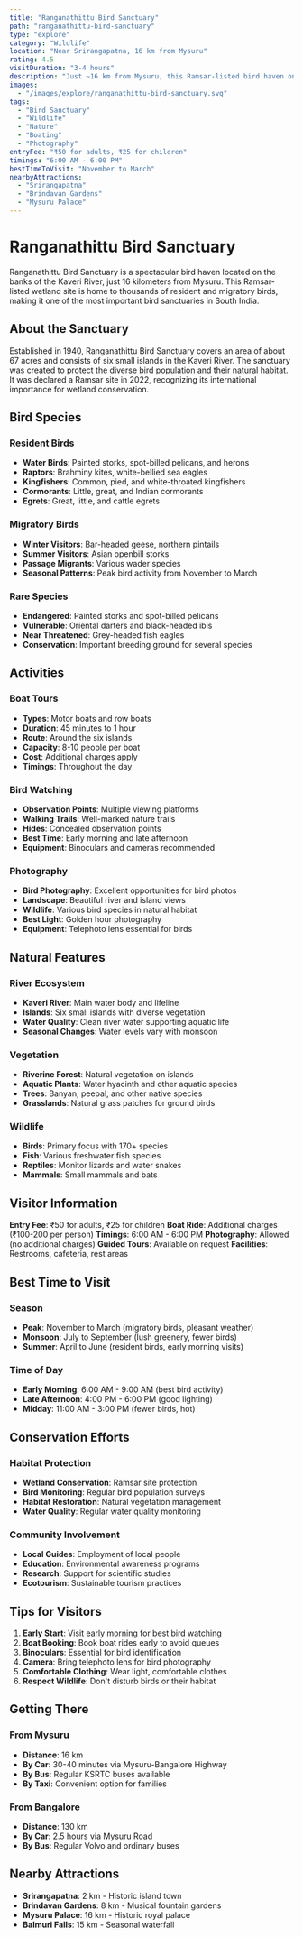 ```yaml
---
title: "Ranganathittu Bird Sanctuary"
path: "ranganathittu-bird-sanctuary"
type: "explore"
category: "Wildlife"
location: "Near Srirangapatna, 16 km from Mysuru"
rating: 4.5
visitDuration: "3-4 hours"
description: "Just ~16 km from Mysuru, this Ramsar-listed bird haven on Kaveri's islets draws thousands for boat tours and birdwatching. A paradise for nature lovers and photographers."
images:
  - "/images/explore/ranganathittu-bird-sanctuary.svg"
tags:
  - "Bird Sanctuary"
  - "Wildlife"
  - "Nature"
  - "Boating"
  - "Photography"
entryFee: "₹50 for adults, ₹25 for children"
timings: "6:00 AM - 6:00 PM"
bestTimeToVisit: "November to March"
nearbyAttractions:
  - "Srirangapatna"
  - "Brindavan Gardens"
  - "Mysuru Palace"
---
```


# Ranganathittu Bird Sanctuary

Ranganathittu Bird Sanctuary is a spectacular bird haven located on the banks of the Kaveri River, just 16 kilometers from Mysuru. This Ramsar-listed wetland site is home to thousands of resident and migratory birds, making it one of the most important bird sanctuaries in South India.

## About the Sanctuary

Established in 1940, Ranganathittu Bird Sanctuary covers an area of about 67 acres and consists of six small islands in the Kaveri River. The sanctuary was created to protect the diverse bird population and their natural habitat. It was declared a Ramsar site in 2022, recognizing its international importance for wetland conservation.

## Bird Species

### Resident Birds
- **Water Birds**: Painted storks, spot-billed pelicans, and herons
- **Raptors**: Brahminy kites, white-bellied sea eagles
- **Kingfishers**: Common, pied, and white-throated kingfishers
- **Cormorants**: Little, great, and Indian cormorants
- **Egrets**: Great, little, and cattle egrets

### Migratory Birds
- **Winter Visitors**: Bar-headed geese, northern pintails
- **Summer Visitors**: Asian openbill storks
- **Passage Migrants**: Various wader species
- **Seasonal Patterns**: Peak bird activity from November to March

### Rare Species
- **Endangered**: Painted storks and spot-billed pelicans
- **Vulnerable**: Oriental darters and black-headed ibis
- **Near Threatened**: Grey-headed fish eagles
- **Conservation**: Important breeding ground for several species

## Activities

### Boat Tours
- **Types**: Motor boats and row boats
- **Duration**: 45 minutes to 1 hour
- **Route**: Around the six islands
- **Capacity**: 8-10 people per boat
- **Cost**: Additional charges apply
- **Timings**: Throughout the day

### Bird Watching
- **Observation Points**: Multiple viewing platforms
- **Walking Trails**: Well-marked nature trails
- **Hides**: Concealed observation points
- **Best Time**: Early morning and late afternoon
- **Equipment**: Binoculars and cameras recommended

### Photography
- **Bird Photography**: Excellent opportunities for bird photos
- **Landscape**: Beautiful river and island views
- **Wildlife**: Various bird species in natural habitat
- **Best Light**: Golden hour photography
- **Equipment**: Telephoto lens essential for birds

## Natural Features

### River Ecosystem
- **Kaveri River**: Main water body and lifeline
- **Islands**: Six small islands with diverse vegetation
- **Water Quality**: Clean river water supporting aquatic life
- **Seasonal Changes**: Water levels vary with monsoon

### Vegetation
- **Riverine Forest**: Natural vegetation on islands
- **Aquatic Plants**: Water hyacinth and other aquatic species
- **Trees**: Banyan, peepal, and other native species
- **Grasslands**: Natural grass patches for ground birds

### Wildlife
- **Birds**: Primary focus with 170+ species
- **Fish**: Various freshwater fish species
- **Reptiles**: Monitor lizards and water snakes
- **Mammals**: Small mammals and bats

## Visitor Information

**Entry Fee**: ₹50 for adults, ₹25 for children
**Boat Ride**: Additional charges (₹100-200 per person)
**Timings**: 6:00 AM - 6:00 PM
**Photography**: Allowed (no additional charges)
**Guided Tours**: Available on request
**Facilities**: Restrooms, cafeteria, rest areas

## Best Time to Visit

### Season
- **Peak**: November to March (migratory birds, pleasant weather)
- **Monsoon**: July to September (lush greenery, fewer birds)
- **Summer**: April to June (resident birds, early morning visits)

### Time of Day
- **Early Morning**: 6:00 AM - 9:00 AM (best bird activity)
- **Late Afternoon**: 4:00 PM - 6:00 PM (good lighting)
- **Midday**: 11:00 AM - 3:00 PM (fewer birds, hot)

## Conservation Efforts

### Habitat Protection
- **Wetland Conservation**: Ramsar site protection
- **Bird Monitoring**: Regular bird population surveys
- **Habitat Restoration**: Natural vegetation management
- **Water Quality**: Regular water quality monitoring

### Community Involvement
- **Local Guides**: Employment of local people
- **Education**: Environmental awareness programs
- **Research**: Support for scientific studies
- **Ecotourism**: Sustainable tourism practices

## Tips for Visitors

1. **Early Start**: Visit early morning for best bird watching
2. **Boat Booking**: Book boat rides early to avoid queues
3. **Binoculars**: Essential for bird identification
4. **Camera**: Bring telephoto lens for bird photography
5. **Comfortable Clothing**: Wear light, comfortable clothes
6. **Respect Wildlife**: Don't disturb birds or their habitat

## Getting There

### From Mysuru
- **Distance**: 16 km
- **By Car**: 30-40 minutes via Mysuru-Bangalore Highway
- **By Bus**: Regular KSRTC buses available
- **By Taxi**: Convenient option for families

### From Bangalore
- **Distance**: 130 km
- **By Car**: 2.5 hours via Mysuru Road
- **By Bus**: Regular Volvo and ordinary buses

## Nearby Attractions

- **Srirangapatna**: 2 km - Historic island town
- **Brindavan Gardens**: 8 km - Musical fountain gardens
- **Mysuru Palace**: 16 km - Historic royal palace
- **Balmuri Falls**: 15 km - Seasonal waterfall
